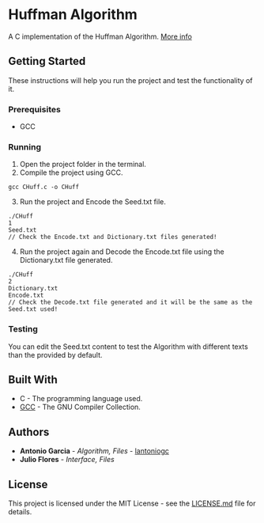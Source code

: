 # Huffman Algorithm

A C implementation of the Huffman Algorithm. [More info](https://www.codesdope.com/course/algorithms-huffman-codes/)

## Getting Started

These instructions will help you run the project and test the functionality of it.

### Prerequisites

* GCC

### Running

1. Open the project folder in the terminal.
2. Compile the project using GCC.
```
gcc CHuff.c -o CHuff
```
3. Run the project and Encode the Seed.txt file.
```
./CHuff
1
Seed.txt
// Check the Encode.txt and Dictionary.txt files generated!
```
4. Run the project again and Decode the Encode.txt file using the Dictionary.txt file generated.
```
./CHuff
2
Dictionary.txt
Encode.txt
// Check the Decode.txt file generated and it will be the same as the Seed.txt used!
```

### Testing

You can edit the Seed.txt content to test the Algorithm with different texts than the provided by default.

## Built With

* C - The programming language used.
* [GCC](https://gcc.gnu.org/) - The GNU Compiler Collection.

## Authors

* **Antonio Garcia** - *Algorithm, Files* - [lantoniogc](https://github.com/lantoniogc/)
* **Julio Flores** - *Interface, Files*

## License

This project is licensed under the MIT License - see the [LICENSE.md](LICENSE.md) file for details.
